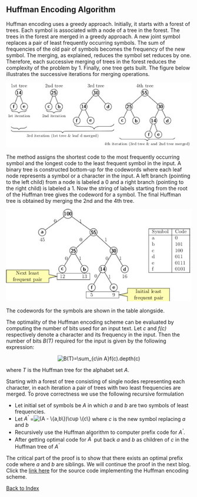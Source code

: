 ## Huffman Encoding Algorithm  

Huffman encoding uses a greedy approach. Initially, it starts with a forest
of trees. Each symbol is associated with a node of a tree in the forest.
The trees in the forest are merged in a greedy approach. A new joint symbol replaces a pair of
least frequently occurring symbols. The sum of frequencies of the old pair of symbols becomes the frequency of the new symbol. The merging, as explained, reduces the symbol set reduces by one. Therefore, each 
successive merging of trees in the forest reduces the complexity of the problem by 1. Finally, one tree gets built. The figure below illustrates the successive iterations for merging operations. 
<p align="center">
<img src="../images/huffmanEx1a.jpg"> 
</p>
The method assigns the shortest code to the most frequently occurring 
symbol and the longest code to the least frequent symbol in the 
input. A binary tree is constructed bottom-up for the codewords where each leaf node represents a symbol or a character in the input. A left
branch (pointing to the left child) from a node is labeled a 0 and a
right branch (pointing to the right child) is labeled a 1. Now the string
of labels starting from 
the root of the Huffman tree gives the codeword for a symbol.
The final Huffman tree is obtained by merging the 2nd and the 4th tree. 
<p align="center">
<img src="../images/huffmanEx2.jpg"> 
</p>
The codewords for the symbols are shown in the table alongside. 

The optimality of the Huffman encoding scheme can be evaluated by computing the number 
of bits used for an input text. Let <i>c</i> and <i>f(c)</i> respectively
denote a character and its frequency in the input. Then the number of bits <i>B(T)</i> required for the input 
is given by the following expression:
<p align="center">
<img src="https://latex.codecogs.com/svg.image?B(T)=\sum_{c\in&space;A}f(c).depth(c)" title="B(T)=\sum_{c\in A}f(c).depth(c)" />
</p>
where <i>T</i> is the Huffman tree for the alphabet set <i>A</i>.

Starting with a forest of tree consisting of single nodes representing each character, in each iteration a pair of trees with two least frequencies are 
merged. To prove correctness we use the following recursive formulation  
<ul>
<li>Let initial set of symbols be <i>A</i> in which <i>a</i> and <i>b</i> are two symbols of least frequencies.</li>
<li>Let <i>A<sup>'</sup></i> =<img src="https://latex.codecogs.com/svg.image?(A&space;-&space;\{a,b\})\cup&space;\{c\}" title="(A - \{a,b\})\cup \{c\}" />  where <i>c</i> is the new symbol replacing
<i>a</i> and <i>b</i> </li>
<li>Recursively use the Huffman algorithm to computer prefix code for <i>A<sup>'</sup></i>. </li> 
<li>After getting optimal code for <i>A<sup>'</sup></i> put back <i>a</i> 
and <i>b</i> as children of <i>c</i> in the Huffman tree of 
<i>A<sup>'</sup></i></li> 
</ul>

The critical part of the proof is to show that there exists an optimal prefix
code where <i>a</i> and <i>b</i> are siblings. We will continue the proof
in the next blog. Click the [link here](../CODES/HuffmanCode/index.md) for the source code implementing the Huffman encoding scheme. 

[Back to Index](../index.md)

